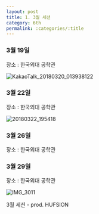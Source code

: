 ```yaml
---
layout: post
title: 1. 3월 세션
category: 6th
permalink: :categories/:title
---
```


### 3월 19일 

장소 : 한국외대 공학관


![KakaoTalk_20180320_013938122](https://user-images.githubusercontent.com/30469948/99149248-23c38000-26d0-11eb-933e-e281aacc8591.jpg)


### 3월 22일 

장소 : 한국외대 공학관

![20180322_195418](https://user-images.githubusercontent.com/30469948/99149245-21f9bc80-26d0-11eb-95d5-16eae899d07a.jpg)

### 3월 26일

장소 : 한국외대 공학관

### 3월 29일 

장소 : 한국외대 공학관

![IMG_3011](https://user-images.githubusercontent.com/30469948/99149241-202ff900-26d0-11eb-9ab7-9e1036185514.JPG)

3월 세션 - prod. HUFSION

